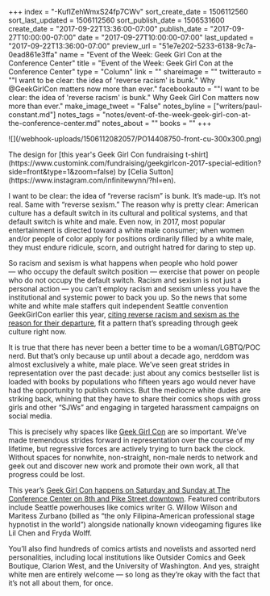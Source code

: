 +++
index = "-KufIZehWmxS24fp7CWv"
sort_create_date = 1506112560
sort_last_updated = 1506112560
sort_publish_date = 1506531600
create_date = "2017-09-22T13:36:00-07:00"
publish_date = "2017-09-27T10:00:00-07:00"
date = "2017-09-27T10:00:00-07:00"
last_updated = "2017-09-22T13:36:00-07:00"
preview_url = "51e7e202-5233-6138-9c7a-0ead861e3ffa"
name = "Event of the Week: Geek Girl Con at the Conference Center"
title = "Event of the Week: Geek Girl Con at the Conference Center"
type = "Column"
link = ""
shareimage = ""
twitterauto = "\"I want to be clear: the idea of 'reverse racism' is bunk.\" Why @GeekGirlCon matters now more than ever."
facebookauto = "\"I want to be clear: the idea of 'reverse racism' is bunk.\" Why Geek Girl Con matters now more than ever."
make_image_tweet = "False"
notes_byline = ["writers/paul-constant.md"]
notes_tags = "notes/event-of-the-week-geek-girl-con-at-the-conference-center.md"
notes_about = ""
books = ""
+++
<p class="image">![](/webhook-uploads/1506112082057/PO14408750-front-cu-300x300.png)</p>
<p class="intro">The design for [this year's Geek Girl Con fundraising t-shirt](https://www.customink.com/fundraising/geekgirlcon-2017-special-edition?side=front&type=1&zoom=false) by [Celia Sutton](https://www.instagram.com/infinitewynn/?hl=en).</p>


I want to be clear: the idea of “reverse racism” is bunk. It’s made-up. It’s not real. Same with “reverse sexism.” The reason why is pretty clear: American culture has a default switch in its cultural and political systems, and that default switch is white and male. Even now, in 2017, most popular entertainment is directed toward a white male consumer; when women and/or people of color apply for positions ordinarily filled by a white male, they must endure ridicule, scorn, and outright hatred for daring to step up. 

So racism and sexism is what happens when people who hold power — who occupy the default switch position — exercise that power on people who do not occupy the default switch. Racism and sexism is not just a personal action — you can’t employ racism and sexism unless you have the institutional and systemic power to back you up.  So the news that some white and white male staffers quit independent Seattle convention GeekGirlCon earlier this year, [citing reverse racism and sexism as the reason for their departure](https://www.bleedingcool.com/2017/08/07/geekgirlcon-resignations-reverse-racism-sexism-white-male-staffers/), fit a pattern that’s spreading through geek  culture right now. 

It is true that there has never been a better time to be a woman/LGBTQ/POC nerd. But that’s only because up until about a decade ago, nerddom was almost exclusively a white, male place. We’ve seen great strides in representation over the past decade: just about any comics bestseller list is loaded with books by populations who fifteen years ago would never have had the opportunity to publish comics. But the mediocre white dudes are striking back, whining that they have to share their comics shops with gross girls and other “SJWs” and engaging in targeted harassment campaigns on social media.

This is precisely why spaces like [Geek Girl Con](https://geekgirlcon.com/) are so important. We’ve made tremendous strides forward in representation over the course of my lifetime, but regressive forces are actively trying to turn back the clock. Without spaces for nonwhite, non-straight, non-male nerds to network and geek out and discover new work and promote their own work, all that progress could be lost.

This year’s [Geek Girl Con happens on Saturday and Sunday at The Conference Center on 8th and Pike Street downtown](https://geekgirlcon.com/). Featured contributors include Seattle powerhouses like comics writer G. Willow Wilson and Maritess Zurbano (billed as “the only Filipina-American professional stage hypnotist in the world”) alongside nationally known videogaming figures like Lil Chen and Fryda Wolff.  

You’ll also find hundreds of comics artists and novelists and assorted nerd personalities, including local institutions like Outsider Comics and Geek Boutique, Clarion West, and the University of Washington. And yes, straight white men are entirely welcome — so long as they’re okay with the fact that it’s not all about them, for once.

